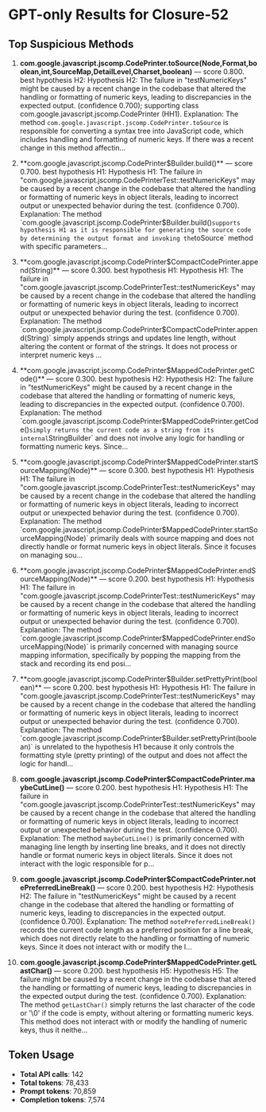 # GPT-only Results for Closure-52

## Top Suspicious Methods

1. **com.google.javascript.jscomp.CodePrinter.toSource(Node,Format,boolean,int,SourceMap,DetailLevel,Charset,boolean)** — score 0.800. best hypothesis H2: Hypothesis H2: The failure in "testNumericKeys" might be caused by a recent change in the codebase that altered the handling or formatting of numeric keys, leading to discrepancies in the expected output. (confidence 0.700); supporting class com.google.javascript.jscomp.CodePrinter (HH1).
    Explanation: The method `com.google.javascript.jscomp.CodePrinter.toSource` is responsible for converting a syntax tree into JavaScript code, which includes handling and formatting of numeric keys. If there was a recent change in this method affectin...

2. **com.google.javascript.jscomp.CodePrinter$Builder.build()** — score 0.700. best hypothesis H1: Hypothesis H1: The failure in "com.google.javascript.jscomp.CodePrinterTest::testNumericKeys" may be caused by a recent change in the codebase that altered the handling or formatting of numeric keys in object literals, leading to incorrect output or unexpected behavior during the test. (confidence 0.700).
    Explanation: The method `com.google.javascript.jscomp.CodePrinter$Builder.build()` supports hypothesis H1 as it is responsible for generating the source code by determining the output format and invoking the `toSource` method with specific parameters...

3. **com.google.javascript.jscomp.CodePrinter$CompactCodePrinter.append(String)** — score 0.300. best hypothesis H1: Hypothesis H1: The failure in "com.google.javascript.jscomp.CodePrinterTest::testNumericKeys" may be caused by a recent change in the codebase that altered the handling or formatting of numeric keys in object literals, leading to incorrect output or unexpected behavior during the test. (confidence 0.700).
    Explanation: The method `com.google.javascript.jscomp.CodePrinter$CompactCodePrinter.append(String)` simply appends strings and updates line length, without altering the content or format of the strings. It does not process or interpret numeric keys ...

4. **com.google.javascript.jscomp.CodePrinter$MappedCodePrinter.getCode()** — score 0.300. best hypothesis H2: Hypothesis H2: The failure in "testNumericKeys" might be caused by a recent change in the codebase that altered the handling or formatting of numeric keys, leading to discrepancies in the expected output. (confidence 0.700).
    Explanation: The method `com.google.javascript.jscomp.CodePrinter$MappedCodePrinter.getCode()` simply returns the current code as a string from its internal `StringBuilder` and does not involve any logic for handling or formatting numeric keys. Since...

5. **com.google.javascript.jscomp.CodePrinter$MappedCodePrinter.startSourceMapping(Node)** — score 0.300. best hypothesis H1: Hypothesis H1: The failure in "com.google.javascript.jscomp.CodePrinterTest::testNumericKeys" may be caused by a recent change in the codebase that altered the handling or formatting of numeric keys in object literals, leading to incorrect output or unexpected behavior during the test. (confidence 0.700).
    Explanation: The method `com.google.javascript.jscomp.CodePrinter$MappedCodePrinter.startSourceMapping(Node)` primarily deals with source mapping and does not directly handle or format numeric keys in object literals. Since it focuses on managing sou...

6. **com.google.javascript.jscomp.CodePrinter$MappedCodePrinter.endSourceMapping(Node)** — score 0.200. best hypothesis H1: Hypothesis H1: The failure in "com.google.javascript.jscomp.CodePrinterTest::testNumericKeys" may be caused by a recent change in the codebase that altered the handling or formatting of numeric keys in object literals, leading to incorrect output or unexpected behavior during the test. (confidence 0.700).
    Explanation: The method `com.google.javascript.jscomp.CodePrinter$MappedCodePrinter.endSourceMapping(Node)` is primarily concerned with managing source mapping information, specifically by popping the mapping from the stack and recording its end posi...

7. **com.google.javascript.jscomp.CodePrinter$Builder.setPrettyPrint(boolean)** — score 0.200. best hypothesis H1: Hypothesis H1: The failure in "com.google.javascript.jscomp.CodePrinterTest::testNumericKeys" may be caused by a recent change in the codebase that altered the handling or formatting of numeric keys in object literals, leading to incorrect output or unexpected behavior during the test. (confidence 0.700).
    Explanation: The method `com.google.javascript.jscomp.CodePrinter$Builder.setPrettyPrint(boolean)` is unrelated to the hypothesis H1 because it only controls the formatting style (pretty printing) of the output and does not affect the logic for handl...

8. **com.google.javascript.jscomp.CodePrinter$CompactCodePrinter.maybeCutLine()** — score 0.200. best hypothesis H1: Hypothesis H1: The failure in "com.google.javascript.jscomp.CodePrinterTest::testNumericKeys" may be caused by a recent change in the codebase that altered the handling or formatting of numeric keys in object literals, leading to incorrect output or unexpected behavior during the test. (confidence 0.700).
    Explanation: The method `maybeCutLine()` is primarily concerned with managing line length by inserting line breaks, and it does not directly handle or format numeric keys in object literals. Since it does not interact with the logic responsible for p...

9. **com.google.javascript.jscomp.CodePrinter$CompactCodePrinter.notePreferredLineBreak()** — score 0.200. best hypothesis H2: Hypothesis H2: The failure in "testNumericKeys" might be caused by a recent change in the codebase that altered the handling or formatting of numeric keys, leading to discrepancies in the expected output. (confidence 0.700).
    Explanation: The method `notePreferredLineBreak()` records the current code length as a preferred position for a line break, which does not directly relate to the handling or formatting of numeric keys. Since it does not interact with or modify the l...

10. **com.google.javascript.jscomp.CodePrinter$MappedCodePrinter.getLastChar()** — score 0.200. best hypothesis H5: Hypothesis H5: The failure might be caused by a recent change in the codebase that altered the handling or formatting of numeric keys, leading to discrepancies in the expected output during the test. (confidence 0.700).
    Explanation: The method `getLastChar()` simply returns the last character of the code or '\0' if the code is empty, without altering or formatting numeric keys. This method does not interact with or modify the handling of numeric keys, thus it neithe...


## Token Usage

- **Total API calls**: 142
- **Total tokens**: 78,433
- **Prompt tokens**: 70,859
- **Completion tokens**: 7,574
